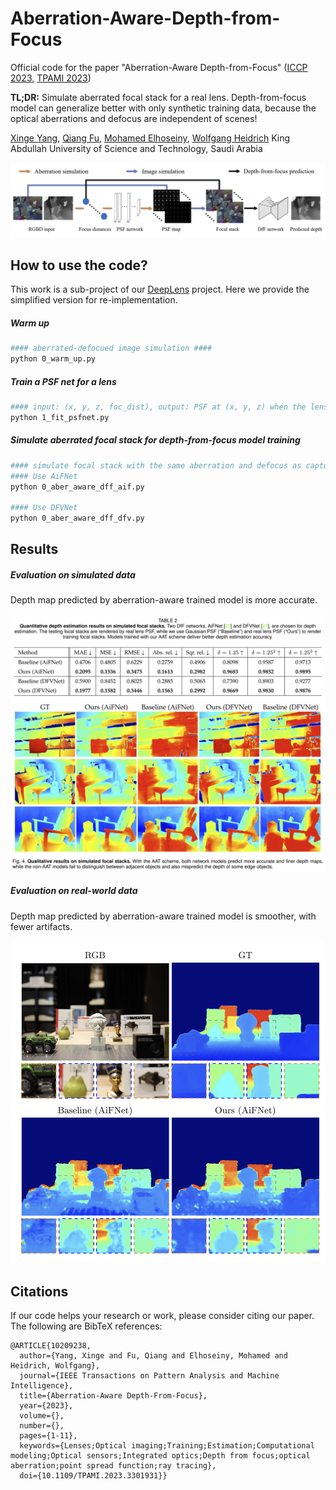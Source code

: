 # Aberration-Aware-Depth-from-Focus

Official code for the paper "Aberration-Aware Depth-from-Focus" ([ICCP 2023](https://iccp2023.iccp-conference.org/conference-program/), [TPAMI 2023](https://ieeexplore.ieee.org/abstract/document/10209238))

**TL;DR:** Simulate aberrated focal stack for a real lens. Depth-from-focus model can generalize better with only synthetic training data, because the optical aberrations and defocus are independent of scenes!

[Xinge Yang](https://singer-yang.github.io/), [Qiang Fu](https://fuqiangx.github.io/), [Mohamed Elhoseiny](https://www.mohamed-elhoseiny.com/),  [Wolfgang Heidrich](https://vccimaging.org/People/heidriw/)
King Abdullah University of Science and Technology, Saudi Arabia

![](figs/tesser.png)

<!-- ### Updates

[**2024.10.02**]  -->

## How to use the code?

This work is a sub-project of our [DeepLens](https://github.com/singer-yang/DeepLens) project. Here we provide the simplified version for re-implementation.

##### Warm up

```bash
#### aberrated-defocued image simulation ####
python 0_warm_up.py
```

##### Train a PSF net for a lens

```bash
#### input: (x, y, z, foc_dist), output: PSF at (x, y, z) when the lens is focused to foc_dist ####
python 1_fit_psfnet.py
```

##### Simulate aberrated focal stack for depth-from-focus model training

```bash
#### simulate focal stack with the same aberration and defocus as capture ####
#### Use AiFNet
python 0_aber_aware_dff_aif.py

#### Use DFVNet
python 0_aber_aware_dff_dfv.py
```

## Results

##### Evaluation on simulated data

Depth map predicted by aberration-aware trained model is more accurate.

![](figs/eval_simu.png)

##### Evaluation on real-world data

Depth map predicted by aberration-aware trained model is smoother, with fewer artifacts.

![](figs/eval_lab.png)

## Citations

If our code helps your research or work, please consider citing our paper. The following are BibTeX references:

```
@ARTICLE{10209238,
  author={Yang, Xinge and Fu, Qiang and Elhoseiny, Mohamed and Heidrich, Wolfgang},
  journal={IEEE Transactions on Pattern Analysis and Machine Intelligence}, 
  title={Aberration-Aware Depth-From-Focus}, 
  year={2023},
  volume={},
  number={},
  pages={1-11},
  keywords={Lenses;Optical imaging;Training;Estimation;Computational modeling;Optical sensors;Integrated optics;Depth from focus;optical aberration;point spread function;ray tracing},
  doi={10.1109/TPAMI.2023.3301931}}
```
